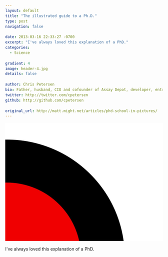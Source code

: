 ```yaml
---
layout: default
title: "The illustrated guide to a Ph.D."
type: post
navigation: false

date: 2013-03-16 22:33:27 -0700
excerpt: "I've always loved this explanation of a PhD."
categories:
  - Science

gradient: 4
image: header-4.jpg
details: false

author: Chris Petersen
bio: Father, husband, CIO and cofounder of Assay Depot, developer, entrepreneur and technologist.
twitter: http://twitter.com/cpetersen
github: http://github.com/cpetersen

original_url: http://matt.might.net/articles/phd-school-in-pictures/
---
```





 ![PhDKnowledge.011.jpg](/assets/import/33fef2267603fbce2935e8fc5eb919ad.jpg) 

 I've always loved this explanation of a PhD.
